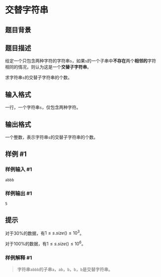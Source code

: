 # 交替字符串

## 题目背景

## 题目描述

给定一个只包含两种字符的字符串`s`，如果`s`的一个子串中**不存在**两个**相邻的**字符相同的情况，则认为这是一个**交替子字符串**。

求字符串`s`的交替子字符串的个数。

## 输入格式

一行，一个字符串`s`，仅包含两种字符。

## 输出格式

一个整数，表示字符串`s`的交替子字符串的个数。

## 样例 #1

### 样例输入 #1

```
abbb
```

### 样例输出 #1

```
5
```

## 提示

对于$30\%$的数据，有$1 \leq s.size() \leq 10^3$。

对于$100\%$的数据，有$1 \leq s.size() \leq 10^6$。

### 样例解释 #1

> 字符串`abbb`的子串`a`，`ab`，`b`，`b`，`b`是交替字符串。


